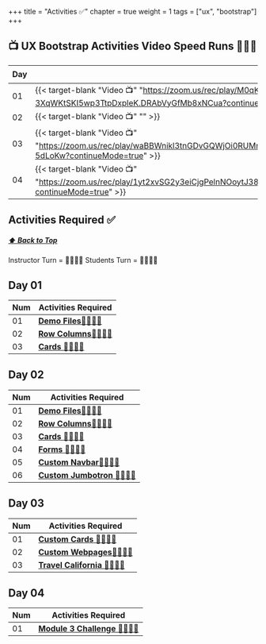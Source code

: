 +++
title = "Activities ✅"
chapter = true
weight = 1
tags = ["ux", "bootstrap"] 
+++

## 📺 UX Bootstrap Activities Video Speed Runs 🏃‍♀️🏃
| Day | Mac 🍎 | Duration    | Window 🖼️ | Duration |
| ------  | ------ | ----------- |---------  | --------- |
| 01  | {{< target-blank "Video 📺" "https://zoom.us/rec/play/M0qKiddTCZtHhrW02ARnDSVabEey720XQHM6nFo255BK52itz9anolGVx-3XqWKtSKI5wp3TtpDxpleK.DRAbVyGfMb8xNCua?continueMode=true" >}}  |   58:37 ⏲️ |  {{< target-blank "Video 📺" "https://zoom.us/rec/play/M0qKiddTCZtHhrW02ARnDSVabEey720XQHM6nFo255BK52itz9anolGVx-3XqWKtSKI5wp3TtpDxpleK.DRAbVyGfMb8xNCua?continueMode=true" >}}  |  58:37 ⏲️ |
| 02 | {{< target-blank "Video 📺" "" >}}  |    ⏲️ |  {{< target-blank "Video 📺" "" >}}  |   ⏲️ |
| 03 | {{< target-blank "Video 📺" "https://zoom.us/rec/play/waBBWnikl3tnGDvGQWjOi0RUMn57v06AYX7JIrsYh2nycBxfShHAdO_rSXCLIoKh5aGbgvCh3HJsW_6Q.M4q3u19cw-5dLoKw?continueMode=true" >}}  |   00:1:42:50 ⏲️ |  {{< target-blank "Video 📺" "https://zoom.us/rec/play/waBBWnikl3tnGDvGQWjOi0RUMn57v06AYX7JIrsYh2nycBxfShHAdO_rSXCLIoKh5aGbgvCh3HJsW_6Q.M4q3u19cw-5dLoKw?continueMode=true" >}}  |  00:1:42:50 ⏲️ |
| 04 | {{< target-blank "Video 📺" "https://zoom.us/rec/play/1yt2xvSG2y3eiCjgPelnNOoytJ38qEYN1iUvEdTEIdrtp5somCzPvw9kLirS277Me9dlkkCsl8rdi_u7.lt7xvuKdY7mry8mm?continueMode=true" >}}  |   01:39:41 ⏲️ |  {{< target-blank "Video 📺" "https://zoom.us/rec/play/1yt2xvSG2y3eiCjgPelnNOoytJ38qEYN1iUvEdTEIdrtp5somCzPvw9kLirS277Me9dlkkCsl8rdi_u7.lt7xvuKdY7mry8mm?continueMode=true" >}}  |  01:39:41 ⏲️ |

## Activities Required ✅
#####  [ ⬆️ Back to Top](#html-css-git-activities-video-speed-runs)
Instructor Turn = 👩‍🏫🧑‍🏫
Students Turn = 👩‍🎓👨‍🎓


## Day 01
| Num | Activities Required                                          |
| --- | ------------------------------------------------------------ | 
| 01  | **[Demo Files👩‍🏫🧑‍🏫](./day-01/01-demo-files)**   |
| 02  | **[Row Columns👩‍🎓👨‍🎓](./day-01/02-get-started-bootrap)**   |
| 03  | **[Cards 👩‍🎓👨‍🎓](./day-01/03-navbar)**   |


## Day 02
| Num | Activities Required                                          |
| --- | ------------------------------------------------------------ | 
| 01  | **[Demo Files👩‍🏫🧑‍🏫](./day-02/01-demo-files)**   |
| 02  | **[Row Columns👩‍🎓👨‍🎓](./day-02/02-row-columns)**   |
| 03  | **[Cards 👩‍🎓👨‍🎓](./day-02/03-cards)**   |
| 04  | **[Forms 👩‍🎓👨‍🎓](./day-02/04-forms)**   |
| 05  | **[Custom Navbar👩‍🎓👨‍🎓](./day-02/05-custom-navbar)**   |
| 06  | **[Custom Jumbotron 👩‍🎓👨‍🎓](./day-02/06-custom-jumbotron)**   |


## Day 03
| Num | Activities Required                                          |
| --- | ------------------------------------------------------------ | 
| 01  | **[Custom Cards 👩‍🏫🧑‍🏫](./day-03/01-custom-cards)**   |
| 02  | **[Custom Webpages👩‍🎓👨‍🎓](./day-03/02-custom-webpages)**   |
| 03  | **[ Travel California 👩‍🎓👨‍🎓](./day-03/03-travel-california)**   |


## Day 04 
| Num | Activities Required                                          |
| --- | ------------------------------------------------------------ 
| 01  | **[Module 3 Challenge 👩‍🎓👨‍🎓](./day-04/challenge)**   |